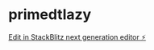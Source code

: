 # primedtlazy

[Edit in StackBlitz next generation editor ⚡️](https://stackblitz.com/~/github.com/ransela/primedtlazy)